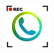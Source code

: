 ![img](https://raw.githubusercontent.com/ymow/halo/master/app/src/main/res/mipmap-xxhdpi/ic_launcher.png)
